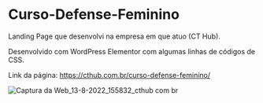 # Curso-Defense-Feminino
Landing Page que desenvolvi na empresa em que atuo (CT Hub).

Desenvolvido com WordPress Elementor com algumas linhas de códigos de CSS.

Link da página: https://cthub.com.br/curso-defense-feminino/

![Captura da Web_13-8-2022_155832_cthub com br](https://user-images.githubusercontent.com/91435296/184507713-960d3e76-912f-4352-b07b-fb8bf8112e18.jpeg)

